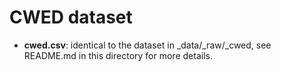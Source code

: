 # CWED dataset

- **cwed.csv**: identical to the dataset in _data/_raw/_cwed, see README.md in this directory for more details.